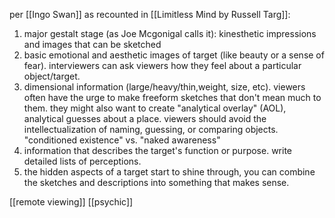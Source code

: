 per [[Ingo Swan]] as recounted in [[Limitless Mind by Russell Targ]]:
1. major gestalt stage (as Joe Mcgonigal calls it): kinesthetic impressions and images that can be sketched
2. basic emotional and aesthetic images of target (like beauty or a sense of fear). interviewers can ask viewers how they feel about a particular object/target.
3. dimensional information (large/heavy/thin,weight, size, etc). viewers often have the urge to make freeform sketches that don't mean much to them. they might also want to create "analytical overlay" (AOL), analytical guesses about a place. viewers should avoid the intellectualization of naming, guessing, or comparing objects. "conditioned existence" vs. "naked awareness"
4. information that describes the target's function or purpose. write detailed lists of perceptions. 
5. the hidden aspects of a target start to shine through, you can combine the sketches and descriptions into something that makes sense. 

[[remote viewing]] [[psychic]]